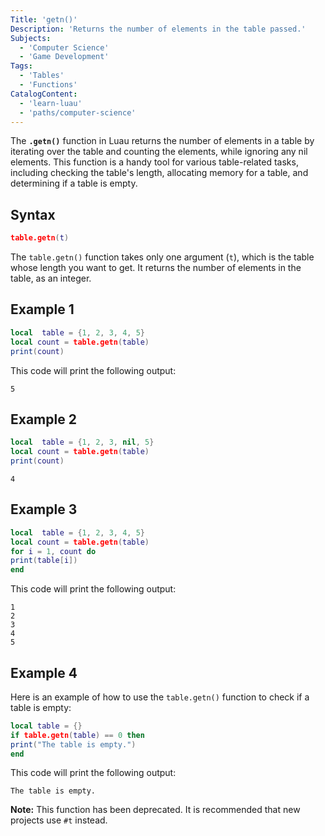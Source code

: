 ```yaml
---
Title: 'getn()'
Description: 'Returns the number of elements in the table passed.'
Subjects:
  - 'Computer Science'
  - 'Game Development'
Tags:
  - 'Tables'
  - 'Functions'
CatalogContent:
  - 'learn-luau'
  - 'paths/computer-science'
---
```


The **`.getn()`** function in Luau returns the number of elements in a table by iterating over the table and counting the elements, while ignoring any nil elements. This function is a handy tool for various table-related tasks, including checking the table's length, allocating memory for a table, and determining if a table is empty.

## Syntax

```lua
table.getn(t)
```

The `table.getn()` function takes only one argument (`t`), which is the table whose length you want to get. It returns the number of elements in the table, as an integer.

## Example 1

```lua
local  table = {1, 2, 3, 4, 5}
local count = table.getn(table)
print(count)
```

This code will print the following output:

```shell
5
```

## Example 2

```lua
local  table = {1, 2, 3, nil, 5}
local count = table.getn(table)
print(count)
```

```shell
4
```

## Example 3

```lua
local  table = {1, 2, 3, 4, 5} 
local count = table.getn(table)
for i = 1, count do 
print(table[i])
end
```

This code will print the following output:

```shell
1
2
3
4
5
```

## Example 4

Here is an example of how to use the `table.getn()` function to check if a table is empty:

```lua
local table = {}
if table.getn(table) == 0 then
print("The table is empty.")
end
```

This code will print the following output:

```shell
The table is empty.
```

**Note:** This function has been deprecated. It is recommended that new projects use `#t` instead.
